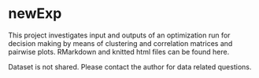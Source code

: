 # newExp
This project investigates input and outputs of an optimization run for decision making by means of clustering and correlation matrices and pairwise plots.
RMarkdown and knitted html files can be found here.

Dataset is not shared. Please contact the author for data related questions.

